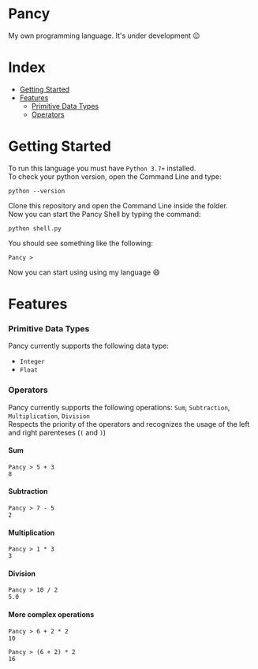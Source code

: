# Pancy

My own programming language. It's under development :wink:

Index
=====
* [Getting Started](https://github.com/andrefpoliveira/Pancy/blob/master/README.md#getting-started)
* [Features](https://github.com/andrefpoliveira/Pancy/blob/master/README.md#features)
  * [Primitive Data Types](https://github.com/andrefpoliveira/Pancy/blob/master/README.md#primitive-data-types)
  * [Operators](https://github.com/andrefpoliveira/Pancy/blob/master/README.md#operators)

Getting Started
===============
To run this language you must have ```Python 3.7+``` installed.  
To check your python version, open the Command Line and type:

```
python --version
```

Clone this repository and open the Command Line inside the folder.  
Now you can start the Pancy Shell by typing the command:  

```
python shell.py
```

You should see something like the following:

```
Pancy > 
```

Now you can start using using my language :smile:

Features
==========
### Primitive Data Types
Pancy currently supports the following data type:
* ```Integer```
* ```Float```
### Operators
Pancy currently supports the following operations: ```Sum```, ```Subtraction```, ```Multiplication```, ```Division```  
Respects the priority of the operators and recognizes the usage of the left and right parenteses (```(``` and ```)```)
#### Sum
```
Pancy > 5 + 3
8
```
#### Subtraction
```
Pancy > 7 - 5
2
```
#### Multiplication
```
Pancy > 1 * 3
3
```
#### Division
```
Pancy > 10 / 2
5.0
```
#### More complex operations
```
Pancy > 6 + 2 * 2
10

Pancy > (6 + 2) * 2
16
```

